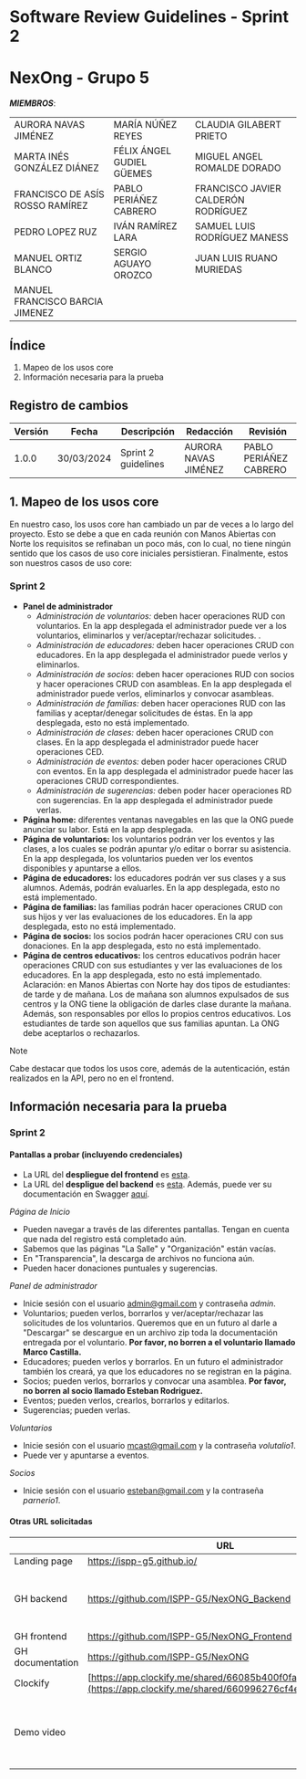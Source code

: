 # Software Review Guidelines - Sprint 2
# NexOng - Grupo 5

***MIEMBROS***:

<table>
  <tr>
    <td>AURORA NAVAS JIMÉNEZ</td>
    <td>MARÍA NÚÑEZ REYES</td>
    <td>CLAUDIA GILABERT PRIETO</td>
  </tr>
  <tr>
    <td>MARTA INÉS GONZÁLEZ DIÁNEZ</td>
    <td>FÉLIX ÁNGEL GUDIEL GÜEMES</td>
    <td>MIGUEL ANGEL ROMALDE DORADO</td>
  </tr>
  <tr>
    <td>FRANCISCO DE ASÍS ROSSO RAMÍREZ</td>
    <td>PABLO PERIÁÑEZ CABRERO</td>
    <td>FRANCISCO JAVIER CALDERÓN RODRÍGUEZ</td>
  </tr>
  <tr>
    <td>PEDRO LOPEZ RUZ</td>
    <td>IVÁN RAMÍREZ LARA</td>
    <td>SAMUEL LUIS RODRÍGUEZ MANESS</td>
  </tr>
  <tr>
    <td>MANUEL ORTIZ BLANCO</td>
    <td>SERGIO AGUAYO OROZCO</td>
    <td>JUAN LUIS RUANO MURIEDAS</td>
  </tr>
  <tr>
    <td>MANUEL FRANCISCO BARCIA JIMENEZ</td>
    <td></td>
    <td></td>
  </tr>
</table>

## Índice
1. Mapeo de los usos core
2. Información necesaria para la prueba

## Registro de cambios
| Versión | Fecha | Descripción | Redacción | Revisión |
|---------|-------|-------------|---------------|-|
|1.0.0|30/03/2024|Sprint 2 guidelines|AURORA NAVAS JIMÉNEZ|PABLO PERIÁÑEZ CABRERO|

## 1. Mapeo de los usos core
En nuestro caso, los usos core han cambiado un par de veces a lo largo del proyecto. Esto se debe a que en cada reunión con Manos Abiertas con Norte los requisitos se refinaban un poco más, con lo cual, no tiene ningún sentido que los casos de uso core iniciales persistieran. Finalmente, estos son nuestros casos de uso core:

### Sprint 2
- **Panel de administrador**
	- *Administración de voluntarios:* deben hacer operaciones RUD con voluntarios. En la app desplegada el administrador puede ver a los voluntarios, eliminarlos y ver/aceptar/rechazar solicitudes. .
	- *Administración de educadores:* deben hacer operaciones CRUD con educadores. En la app desplegada el administrador puede verlos y eliminarlos.
	- *Administración de socios*: deben hacer operaciones RUD con socios y hacer operaciones CRUD con asambleas. En la app desplegada el administrador puede verlos, eliminarlos y convocar asambleas. 
	- *Administración de familias:* deben hacer operaciones RUD con las familias y aceptar/denegar solicitudes de éstas. En la app desplegada, esto no está implementado.
	- *Administración de clases:* deben hacer operaciones CRUD con clases.  En la app desplegada el administrador puede hacer operaciones CED.
	- *Administración de eventos:* deben poder hacer operaciones CRUD con eventos. En la app desplegada el administrador puede hacer las operaciones CRUD correspondientes.
	- *Administración de sugerencias:* deben poder hacer operaciones RD con sugerencias. En la app desplegada el administrador puede verlas.
- **Página home:** diferentes ventanas navegables en las que la ONG puede anunciar su labor. Está en la app desplegada.
- **Página de voluntarios:** los voluntarios podrán ver los eventos y las clases, a los cuales se podrán apuntar y/o editar o borrar su asistencia. En la app desplegada, los voluntarios pueden ver los eventos disponibles y apuntarse a ellos.
- **Página de educadores:** los educadores podrán ver sus clases y a sus alumnos. Además, podrán evaluarles. En la app desplegada, esto no está implementado.
- **Página de familias:** las familias podrán hacer operaciones CRUD con sus hijos y ver las evaluaciones de los educadores. En la app desplegada, esto no está implementado.
- **Página de socios:** los socios podrán hacer operaciones CRU con sus donaciones. En la app desplegada, esto no está implementado.
- **Página de centros educativos:** los centros educativos podrán hacer operaciones CRUD con sus estudiantes y ver las evaluaciones de los educadores. En la app desplegada, esto no está implementado. Aclaración: en Manos Abiertas con Norte hay dos tipos de estudiantes: de tarde y de mañana. Los de mañana son alumnos expulsados de sus centros y la ONG tiene la obligación de darles clase durante la mañana. Además, son responsables por ellos lo propios centros educativos. Los estudiantes de tarde son aquellos que sus familias apuntan. La ONG debe aceptarlos o rechazarlos.
> [!NOTE] 
> Cabe destacar que todos los usos core, además de la autenticación, están realizados en la API, pero no en el frontend.

## Información necesaria para la prueba
### Sprint 2
#### Pantallas a probar (incluyendo credenciales)
- La URL del **despliegue del frontend** es [esta](https://nexong.ew.r.appspot.com/).
- La URL del **despligue del backend** es [esta](https://nexongapi.ew.r.appspot.com/api/). Además, puede ver su documentación en Swagger [aquí](https://nexongapi.ew.r.appspot.com/docs/).

_Página de Inicio_
- Pueden navegar a través de las diferentes pantallas. Tengan en cuenta que nada del registro está completado aún.
- Sabemos que las páginas "La Salle" y "Organización" están vacías.
- En "Transparencia", la descarga de archivos no funciona aún.
- Pueden hacer donaciones puntuales y sugerencias.

_Panel de administrador_
- Inicie sesión con el usuario admin@gmail.com y contraseña *admin*.
- Voluntarios; pueden verlos, borrarlos y ver/aceptar/rechazar las solicitudes de los voluntarios. Queremos que en un futuro al darle a "Descargar" se descargue en un archivo zip toda la documentación entregada por el voluntario. **Por favor, no borren a el voluntario llamado Marco Castilla.**
- Educadores; pueden verlos y borrarlos. En un futuro el administrador también los creará, ya que los educadores no se registran en la página.
- Socios; pueden verlos, borrarlos y convocar una asamblea. **Por favor, no borren al socio llamado Esteban Rodriguez.**
- Eventos; pueden verlos, crearlos, borrarlos y editarlos.
- Sugerencias; pueden verlas.

_Voluntarios_
- Inicie sesión con el usuario mcast@gmail.com y la contraseña *volutalio1*.
- Puede ver y apuntarse a eventos.

_Socios_
- Inicie sesión con el usuario esteban@gmail.com y la contraseña *parnerio1*.

#### Otras URL solicitadas

|                  | URL | Observations |
|------------------|-----|-|
| Landing page     |https://ispp-g5.github.io/| | 
| GH backend       |https://github.com/ISPP-G5/NexONG_Backend|The deployment code is in branch *deploy/s2*|
| GH frontend      |https://github.com/ISPP-G5/NexONG_Frontend|              |
| GH documentation |https://github.com/ISPP-G5/NexONG|              |
| Clockify         |[https://app.clockify.me/shared/66085b400f0fa031f07dd478](https://app.clockify.me/shared/660996276cf4e742fab78a5b)|              |
| Demo video       | |The demo video is on the last release of the documentation repository|

